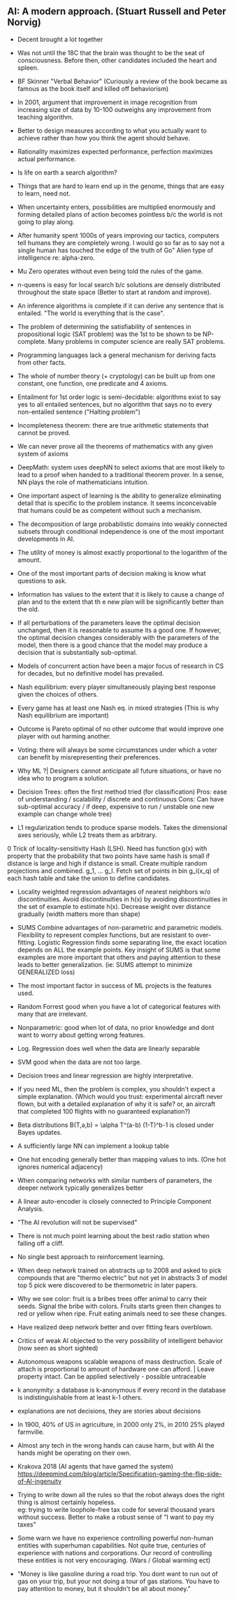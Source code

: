 ## AI: A modern approach.  (Stuart Russell and Peter Norvig)

- Decent brought a lot together

- Was not until the 18C that the brain was thought to be the seat of consciousness. Before then, other candidates included the heart and spleen.

- BF Skinner "Verbal Behavior" (Curiously a review of the book became as famous as the book itself and killed off behaviorism)

- In 2001, argument that improvement in image recognition from increasing size of data by 10-100 outweighs any improvement from teaching algorithm.

- Better to design measures according to what you actually want to achieve rather than how you think the agent should behave.

- Rationality maximizes expected performance, perfection maximizes actual performance.

- Is life on earth a search algorithm?

- Things that are hard to learn end up in the genome, things that are easy to learn, need not.

- When uncertainty enters, possibilities are multiplied enormously and forming detailed plans of action becomes pointless b/c the world is not going to play along.

- After humanity spent 1000s of years improving our tactics, computers tell humans they are completely wrong. I would go so far as to say not a single human has touched the edge of the truth of Go"
   Alien type of intelligence re: alpha-zero.

- Mu Zero operates without even being told the rules of the game. 

- n-queens is easy for local search b/c solutions are densely distributed throughout the state space (Better to start at random and improve). 

- An inference algorithms is complete if it can derive any sentence that is entailed.  "The world is everything that is the case".

- The problem of determining the satisfiability of sentences in propositional logic (SAT problem) was the 1st to be shown to be NP-complete. Many problems in computer science are really SAT problems. 

- Programming languages lack a general mechanism for deriving facts from other facts. 

- The whole of number theory (+ cryptology) can be built up from one constant, one function, one predicate and 4 axioms. 

- Entailment for 1st order logic is semi-decidable: algorithms exist to say yes to all entailed sentences, but no algorithm that says no to every non-entailed sentence ("Halting problem")

- Incompleteness theorem: there are true arithmetic statements that cannot be proved. 

- We can never prove all the theorems of mathematics with any given system of axioms

- DeepMath: system uses deepNN to select axioms that are most likely to lead to a proof when handed to a traditional theorem prover. 
  In a sense, NN plays the role of mathematicians intuition.

- One important aspect of learning is the ability to generalize eliminating detail that is specific to the problem instance. It seems inconceivable that humans could be as competent without such a mechanism.

- The decomposition of large probabilistic domains into weakly connected subsets through conditional independence is one of the most important developments in AI.

- The utility of money is almost exactly proportional to the logarithm of the amount.

- One of the most important parts of decision making is know what questions to ask.

- Information has values to the extent that it is likely to cause a change of plan and to the extent that th e new plan will be significantly better than the old.

- If all perturbations of the parameters leave the optimal decision unchanged, then it is reasonable to assume its a good one. If however, the optimal decision changes considerably with the parameters of the model, then there is a good chance that the model may produce a decision that is substantially sub-optimal.

- Models of concurrent action have been a major focus of research in CS for decades, but no definitive model has prevailed. 

- Nash equilibrium: every player simultaneously playing best response given the choices of others. 

- Every game has at least one Nash eq. in mixed strategies (This is why Nash equilibrium are important)

- Outcome is Pareto optimal of no other outcome that would improve one player with out harming another.

- Voting: there will always be some circumstances under which a voter can benefit by misrepresenting their preferences. 

- Why ML ?| Designers cannot anticipate all future situations, or have no idea who to program a solution. 

- Decision Trees: often the first method tried (for classification) 
Pros: ease of understanding / scalability / discrete and continuous
Cons: Can have sub-optimal accuracy / if deep, expensive to run / unstable one new example can change whole tree)

- L1 regularization tends to produce sparse models. Takes the dimensional axes seriously, while L2 treats them as arbitrary. 

0 Trick of locality-sensitivity Hash (LSH). Need has function g(x) with property that the probability  that two points have same hash is small if distance is large and high if distance is small. Create multiple random projections and combined. g_1, ... g_l. Fetch set of points in bin g_i(x_q) of each hash table and take the union to define candidates. 

- Locality weighted regression advantages of nearest neighbors w/o discontinuities.  Avoid discontinuities in h(x) by avoiding discontinuities in the set of example to estimate h(x). 
  Decrease weight over distance gradually (width matters more than shape)

- SUMS Combine advantages of non-parametric and parametric models.  Flexibility to represent complex functions, but are resistant to over-fitting. Logistic Regression finds some separating line, the exact location depends on ALL the example points. Key insight of SUMS is that some examples are more important that others and paying attention to these leads to better generalization. (ie: SUMS attempt to minimize GENERALIZED loss)

- The most important factor in success of ML projects is the features used. 

- Random Forrest good when you have a lot of categorical features with many that are irrelevant. 

- Nonparametric: good when lot of data, no prior knowledge and dont want to worry about getting wrong features. 

- Log. Regression does well when the data are linearly separable

- SVM good when the data are not too large. 

- Decision trees and linear regression are highly interpretative. 

- If you need ML, then the problem is complex, you shouldn't expect a simple explanation.
  (Which would you trust: experimental aircraft never flown, but with a detailed explanation of why it is safe? or, an aircraft that completed 100 flights with no guaranteed explanation?)

- Beta distributions B(T,a,b) = \alpha T^(a-b) (1-T)^b-1 is closed under Bayes updates.

- A sufficiently large NN can implement a lookup table

- One hot encoding generally better than mapping values to ints. (One hot ignores numerical adjacency)

- When comparing networks with similar numbers of parameters, the deeper network typically generalizes better

- A linear auto-encoder is closely connected to Principle Component Analysis. 

- "The AI revolution will not be supervised"

- There is not much point learning about the best radio station when falling off a cliff.

- No single best approach to reinforcement learning.

- When deep network trained on abstracts up to 2008 and asked to pick compounds that are "thermo electric" but not yet in abstracts 3 of model top 5 pick were discovered to be thermometric in later papers.

- Why we see color: fruit is a bribes trees offer animal to carry their seeds. Signal the bribe with colors. Fruits starts green then changes to red or yellow when ripe.  Fruit eating animals need to see these changes.

- Have realized deep network better and over fitting fears overblown.

- Critics of weak AI objected to the very possibility of intelligent behavior (now seen as short sighted)

- Autonomous weapons scalable weapons of mass destruction. Scale of attach is proportional to amount of hardware one can afford. 
   | Leave property intact.  Can be applied selectively - possible untraceable

- k anonymity: a database is k-anonymous  if every record in the database is indistinguishable from at least k-1 others.

- explanations are not decisions, they are stories about decisions

- In 1900, 40% of US in agriculture, in 2000 only 2%, in 2010 25% played farmville.

- Almost any tech in the wrong hands can cause harm, but with AI the hands might be operating on their own.

- Krakova 2018 (AI agents that have gamed the system)
https://deepmind.com/blog/article/Specification-gaming-the-flip-side-of-AI-ingenuity

- Trying to write down all the rules so that the robot always does the right thing is almost certainly hopeless.  
   eg: trying to write loophole-free tax code for several thousand years without success. Better to make a robust sense of "I want to pay my taxes"

- Some warn we have no experience controlling powerful non-human entities with superhuman capabilities. Not quite true, centuries of experience with nations and corporations. Our record of controlling these entities is not very encouraging. (Wars / Global warming ect)

- "Money is like gasoline during a road trip. You dont want to run out of gas on your trip, but your not doing a tour of gas stations. You have to pay attention to money, but it shouldn't be all about money."